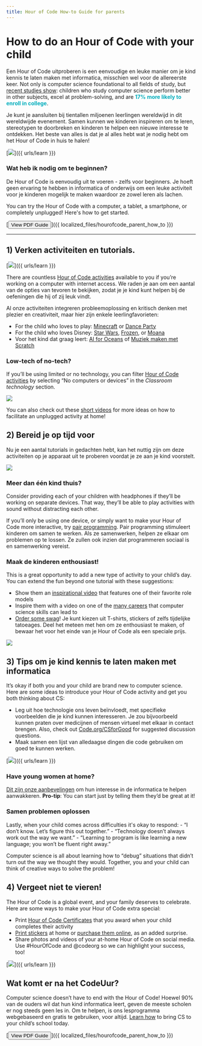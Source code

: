 ```yaml
---
title: Hour of Code How-to Guide for parents
---
```


# How to do an Hour of Code with your child

Een Hour of Code uitproberen is een eenvoudige en leuke manier om je kind kennis te laten maken met informatica, misschien wel voor de allereerste keer. Not only is computer science foundational to all fields of study, but [recent studies show](https://medium.com/@codeorg/cs-helps-students-outperform-in-school-college-and-workplace-66dd64a69536): children who study computer science perform better in other subjects, excel at problem-solving, and are <font color="00adbc"><b>17% more likely to enroll in college</b></font>.

Je kunt je aansluiten bij tientallen miljoenen leerlingen wereldwijd in dit wereldwijde evenement. Samen kunnen we kinderen inspireren om te leren, stereotypen te doorbreken en kinderen te helpen een nieuwe interesse te ontdekken. Het beste van alles is dat je al alles hebt wat je nodig hebt om het Hour of Code in huis te halen! 

[![](/images/fit-600/Marketing/mother-helping-her-daughter-use-a-laptop-4260325.jpg)]({{ urls/learn }})

<h3>  Wat heb ik nodig om te beginnen?  </h3>

De Hour of Code is eenvoudig uit te voeren - zelfs voor beginners. Je hoeft geen ervaring te hebben in informatica of onderwijs om een leuke activiteit voor je kinderen mogelijk te maken waardoor ze zowel leren als lachen. 

You can try the Hour of Code with a computer, a tablet, a smartphone, or completely unplugged! Here's how to get started.

[<button>View PDF Guide</button>]({{ localized_files/hourofcode_parent_how_to }})

* * *

## 1) Verken activiteiten en tutorials. 

[![](/images/fit-600/tutorials.png)]({{ urls/learn }})

There are countless [Hour of Code activities](https://hourofcode.com/us/learn) available to you if you’re working on a computer with internet access. We raden je aan om een aantal van de opties van tevoren te bekijken, zodat je je kind kunt helpen bij de oefeningen die hij of zij leuk vindt. 

Al onze activiteiten integreren probleemoplossing en kritisch denken met plezier en creativiteit, maar hier zijn enkele leerlingfavorieten: 

- For the child who loves to play: [Minecraft](https://code.org/minecraft) or [Dance Party](https://code.org/dance)
- For the child who loves Disney: [Star Wars](https://code.org/starwars), [Frozen](https://studio.code.org/s/frozen/lessons/1/levels/1), or [Moana](https://partners.disney.com/hour-of-code?cds&cmp=vanity%7Cnatural%7Cus%7Cmoanahoc%7C)
- Voor het kind dat graag leert: [AI for Oceans](https://code.org/oceans) of [Muziek maken met Scratch](https://scratch.mit.edu/projects/editor/?tutorial=music&utm_source=codeorg) 

<h3>  Low-tech of no-tech?  </h3>

<p>If you’ll be using limited or no technology, you can filter <a href="https://hourofcode.com/us/learn">Hour of Code activities</a> by selecting “No computers or devices” in the <em>Classroom technology</em> section.</p>

<p><a href="{{ urls/learn }}"><img src="/images/fit-500/Marketing/filtering-activities-hoc.jpg"></a></p>

<p>You can also check out these <a href="https://www.youtube.com/playlist?list=PLzdnOPI1iJNcpfa4LtbaIl35gqir_5XUu">short videos</a> for more ideas on how to facilitate an unplugged activity at home!</p>

<h2>  2) Bereid je op tijd voor  </h2>

<p>  Nu je een aantal tutorials in gedachten hebt, kan het nuttig zijn om deze activiteiten op je apparaat uit te proberen voordat je ze aan je kind voorstelt.  </p>

<p><a href="{{ urls/learn }}"><img src="/images/fit-600/Marketing/father-and-children-looking-at-a-laptop-4260749.jpg"></a></p>

<h3>  Meer dan één kind thuis?  </h3>

<p>Consider providing each of your children with headphones if they’ll be working on separate devices. That way, they’ll be able to play activities with sound without distracting each other.</p>

<p>If you’ll only be using one device, or simply want to make your Hour of Code more interactive, try <a href="https://www.youtube.com/watch?v=vgkahOzFH2Q">pair programming</a>.   Pair programming stimuleert kinderen om samen te werken.     Als ze samenwerken, helpen ze elkaar om problemen op te lossen.   Ze zullen ook inzien dat programmeren sociaal is en samenwerking vereist.</p>

<h3>  Maak de kinderen enthousiast!   </h3>

This is a great opportunity to add a new type of activity to your child’s day. You can extend the fun beyond one tutorial with these suggestions:

- Show them an [inspirational video](https://www.youtube.com/playlist?list=PLzdnOPI1iJNcadqJAZnbDYShie4gLZQQJ) that features one of their favorite role models
- Inspire them with a video on one of the [many careers](https://www.youtube.com/playlist?list=PLzdnOPI1iJNfpD8i4Sx7U0y2MccnrNZuP) that computer science skills can lead to
- [Order some swag](https://store.code.org/)! Je kunt kiezen uit T-shirts, stickers of zelfs tijdelijke tatoeages. Deel het meteen met hen om ze enthousiast te maken, of bewaar het voor het einde van je Hour of Code als een speciale prijs. 

<a href="https://store.code.org/" target="_blank"><img src="/images/fit-500/Marketing/hourofcodestore.jpg"></a>

## 3) Tips om je kind kennis te laten maken met informatica 

It’s okay if both you and your child are brand new to computer science. Here are some ideas to introduce your Hour of Code activity and get you both thinking about CS:

- Leg uit hoe technologie ons leven beïnvloedt, met specifieke voorbeelden die je kind kunnen interesseren. Je zou bijvoorbeeld kunnen praten over medicijnen of mensen virtueel met elkaar in contact brengen. Also, check out [Code.org/CSforGood](https://code.org/csforgood) for suggested discussion questions.
- Maak samen een lijst van alledaagse dingen die code gebruiken om goed te kunnen werken. 

[![](/images/fit-600/Marketing/girl-sitting-on-sofa-while-using-tablet-computer-4144035.jpg)]({{ urls/learn }})

<h3>Have young women at home?</h3>

<a href="https://code.org/girls">Dit zijn onze aanbevelingen</a> om hun interesse in de informatica te helpen aanwakkeren. **Pro-tip**: You can start just by telling them they’d be great at it!

<h3>  Samen problemen oplossen  </h3>

Lastly, when your child comes across difficulties it's okay to respond: - “I don’t know. Let’s figure this out together.” - “Technology doesn’t always work out the way we want.” - “Learning to program is like learning a new language; you won’t be fluent right away.”

Computer science is all about learning how to “debug” situations that didn’t turn out the way we thought they would. Together, you and your child can think of creative ways to solve the problem!

## 4) Vergeet niet te vieren! 

The Hour of Code is a global event, and your family deserves to celebrate. Here are some ways to make your Hour of Code extra special:

- Print [Hour of Code Certificates](https://staging.code.org/certificates) that you award when your child completes their activity 
- [Print stickers](https://staging.hourofcode.com/us/promote/resources#stickers) at home or [purchase them online](https://store.code.org/), as an added surprise. 
- Share photos and videos of your at-home Hour of Code on social media. Use #HourOfCode and @codeorg so we can highlight your success, too!

[![](/images/fit-600/Marketing/g8TUlHzF.jpeg)]({{ urls/learn }})

<h2>Wat komt er na het CodeUur?</h2>

Computer science doesn’t have to end with the Hour of Code! Hoewel 90% van de ouders wil dat hun kind informatica leert, geven de meeste scholen er nog steeds geen les in. Om te helpen, is ons lesprogramma webgebaseerd en gratis te gebruiken, voor altijd. [Learn how](https://code.org/yourschool) to bring CS to your child’s school today.

[<button>View PDF Guide</button>]({{ localized_files/hourofcode_parent_how_to }})